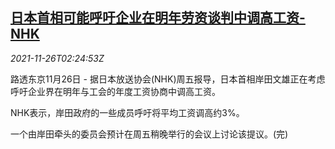 <!--1637893863000-->
[日本首相可能呼吁企业在明年劳资谈判中调高工资-NHK](https://cn.reuters.com/article/nhk-japan-kishida-business-wage-1126-idCNKBS2IB04R)
------

<div><i>2021-11-26T02:24:53Z</i></div><p>路透东京11月26日 - 据日本放送协会(NHK)周五报导，日本首相岸田文雄正在考虑呼吁企业界在明年与工会的年度工资协商中调高工资。</p><p>NHK表示，岸田政府的一些成员呼吁将平均工资调高约3%。</p><p>一个由岸田牵头的委员会预计在周五稍晚举行的会议上讨论该提议。(完)</p>
